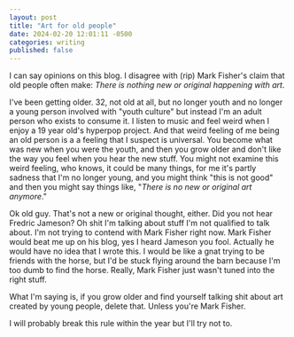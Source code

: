 ```yaml
---
layout: post
title: "Art for old people"
date: 2024-02-20 12:01:11 -0500
categories: writing
published: false
---
```


I can say opinions on this blog. I disagree with (rip) Mark Fisher's claim that old people often make: *There is nothing new or original happening with art*.

I've been getting older. 32, not old at all, but no longer youth and no longer a young person involved with "youth culture" but instead I'm an adult person who exists to consume it. I listen to music and feel weird when I enjoy a 19 year old's hyperpop project. And that weird feeling of me being an old person is a a feeling that I suspect is universal. You become what was new when you were the youth, and then you grow older and don't like the way you feel when you hear the new stuff. You might not examine this weird feeling, who knows, it could be many things, for me it's partly sadness that I'm no longer young, and you might think "this is not good" and then you might say things like, "*There is no new or original art anymore*."

Ok old guy. That's not a new or original thought, either. Did you not hear Fredric Jameson? Oh shit I'm talking about stuff I'm not qualified to talk about. I'm not trying to contend with Mark Fisher right now. Mark Fisher would beat me up on his blog, yes I heard Jameson you fool. Actually he would have no idea that I wrote this. I would be like a gnat trying to be friends with the horse, but I'd be stuck flying around the barn because I'm too dumb to find the horse. Really, Mark Fisher just wasn't tuned into the right stuff.

What I'm saying is, if you grow older and find yourself talking shit about art created by young people, delete that. Unless you're Mark Fisher.

I will probably break this rule within the year but I'll try not to.

